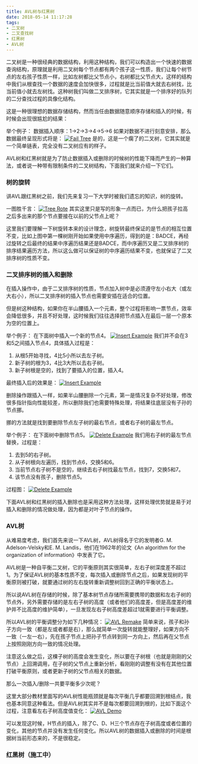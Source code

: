 ```yaml
---
title: AVL树与红黑树
date: 2018-05-14 11:17:28
tags:
- 二叉树
- 二叉查找树
- 红黑树
- AVL树
---
```


二叉树是一种很经典的数据结构，利用这种结构，我们可以构造出一个快速的数据查询结构，原理就是利用二叉树每个节点都有两个孩子这一性质，我们让每个树节点的左右孩子性质一样，比如左树都比父节点小，右树都比父节点大，这样的结构中我们从根查找一个数据的速度会加快很多，过程就是比当前值大就去右树找，比当前值小就去左树找。这种树我们叫做二叉排序树，它其实就是一个排序好的队列的二分查找过程的具像化结构。

这是一种很理想的数据存储结构，然而当任由数据随意顺序存储和插入的时候，有时候会出现很尴尬的结果：

举个例子：
数据插入顺序：1→2→3→4→5→6
如果对数据不进行刻意安排，那么数据最终呈现形式将是：
[![Fail Tree](/img/AVL_RBTree/FAIL_TREE.png)](/img/AVL_RBTree/FAIL_TREE.png)
是的，这是一个瘸了的二叉树，它其实就是一个简单链表，完全没有二叉树应有的样子。

AVL树和红黑树就是为了防止数据插入或删除的时候树的性能下降而产生的一种算法，或者说一种带有限制条件的二叉树结构，下面我们就来介绍一下它们。

### 树的旋转

讲AVL跟红黑树之前，我们先来复习一下大学时被我们遗忘的知识，树的旋转。

一图胜千言：
[![Tree Rote](/img/AVL_RBTree/TREE_ROTE.png)](/img/AVL_RBTree/TREE_ROTE.png)
其实这里只是写的形象一点而已，为什么把孩子拉高之后多出来的那个节点要接在以前的父节点上呢？

这里我们要理解一下树旋转本来的设计理念，树旋转最终保证的是节点的相互位置不变，比如上图中第一棵树刚开始如果使用中序遍历，得到的是：BADCE，再经过旋转之后最终的结果中序遍历结果还是BADCE，而中序遍历又是二叉排序树的排序结果遍历方法，所以这么做可以保证树的中序遍历结果不变，也就保证了二叉排序树的性质不变。


### 二叉排序树的插入和删除

在插入操作中，由于二叉排序树的性质，节点加入树中是必须遵守左小右大（或左大右小），所以二叉排序树的插入节点也需要安插在适合的位置。

但是树这种结构，如果你在半山腰插入一个元素，整个过程将影响一票节点，效率会降低很多，并且不好处理，这时候我们往往选择把节点插入在最后一层一个原本为空的位置上。

举个例子：
在下面树中插入一个新的节点4。
[![Insert Example](/img/AVL_RBTree/INSERT_EXM.png)](/img/AVL_RBTree/INSERT_EXM.png)
我们并不会在3和5之间插入节点4，具体插入过程是：
1. 从根5开始寻找，4比5小所以去左子树。
2. 新子树的根为3，4比3大所以去右子树。
3. 新子树根是空的，找到了要插入的位置，插入4。

最终插入后的效果是：
[![Insert Example](/img/AVL_RBTree/INSERT_EXM_RESULT.png)](/img/AVL_RBTree/INSERT_EXM_RESULT.png)

删除操作跟插入一样，如果半山腰删除一个元素，第一是情况复杂不好处理，修改很多指针指向性能较差，所以删除我们也需要特殊处理，将结果往底层没有子孙的节点挪。

挪的方法就是找到要删除节点左子树的最右节点，或者右子树的最左节点。

举个例子：
在下面树中删除节点5。
[![Delete Example](/img/AVL_RBTree/DELETE_EXM.png)](/img/AVL_RBTree/DELETE_EXM.png)
我们用右子树的最左节点替换，过程是：
1. 去到5的右子树。
2. 从子树根向左遍历，找到节点6，交换5和6。
3. 当前节点右子树不是空的，继续去右子树找最左节点，找到7，交换5和7。
4. 该节点没有孩子，删除节点5。

过程图：
[![Delete Example](/img/AVL_RBTree/DELETE_EXM_RESULT.png)](/img/AVL_RBTree/DELETE_EXM_RESULT.png)

下面AVL树和红黑树的插入删除也是采用这种方法处理，这样处理优势就是易于对插入和删除的情况做处理，因为都是对叶子节点的操作。

### AVL树

从难易度考虑，我们首先来说一下AVL树，AVL树得名于它的发明者G. M. Adelson-Velsky和E. M. Landis，他们在1962年的论文《An algorithm for the organization of information》中发表了它。

AVL树是一种自平衡二叉树，它的平衡原则其实很简单，左右子树深度差不超过1。为了保证AVL树的基本性质不变，每次插入或删除节点之后，如果发现树的平衡原则被打破，就要通过树的左右旋转重新调整树回到正确的平衡状态上。

所以说AVL树在存储的时候，除了基本树节点存储所需要携带的数据和左右子树的节点外，另外需要存储的是左右子树的高度（或者他们的高度差，但是高度差的维护并不比高度的维护简单），一旦发现左右子树高度差超过1就需要进行平衡调整。

所以AVL树的平衡调整分为如下几种情况：
[![AVL Remake](/img/AVL_RBTree/AVL_REMAKE.png)](/img/AVL_RBTree/AVL_REMAKE.png)
简单来说，孩子和孙子方向一致（都是左或者都是右），那么就简单一次旋转就能整理好，如果方向不一致（一左一右），先在孩子节点上把孙子节点转到同一方向上，然后再在父节点上按照刚刚方向一致的情况处理。

注意这么做之后，这棵子树的高度会发生变化，所以要在子树根（也就是刚刚的父节点）上回溯调用，在子树的父节点上重新分析，看刚刚的调整有没有在其他位置打破平衡原则，或者更新子树的父节点相关的数据。

那么一次插入/删除一共要平衡多少次呢？

这里大部分教材里面写的AVL树性能瓶颈就是每次平衡几乎都要回溯到根结点，我也基本同意这种看法。但是AVL树其实并不是每次都要回溯到根的，比如下面这个过程，注意看左右子树高度值变化：
[![AVL Demo](/img/AVL_RBTree/AVL_DEMO1.png)](/img/AVL_RBTree/AVL_DEMO1.png)

可以发现这时候，H节点的插入，除了C、D、H三个节点存在子树高度或者位置的变化，其他的节点并没有发生任何变化。所以AVL树的数据插入或删除的时间是根据树当前形态来的，不是很稳定。

### 红黑树（施工中）
